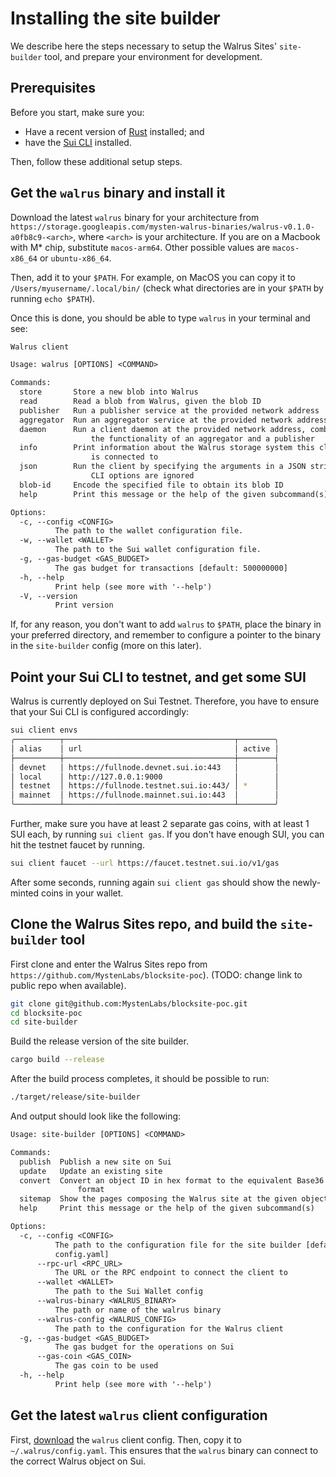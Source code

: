 # Installing the site builder

We describe here the steps necessary to setup the Walrus Sites' `site-builder` tool, and prepare
your environment for development.

## Prerequisites

Before you start, make sure you:

- Have a recent version of [Rust](https://www.rust-lang.org/tools/install) installed; and
- have the [Sui CLI](https://docs.sui.io/guides/developer/getting-started/sui-install) installed.

Then, follow these additional setup steps.

## Get the `walrus` binary and install it

Download the latest `walrus` binary for your architecture from
`https://storage.googleapis.com/mysten-walrus-binaries/walrus-v0.1.0-a0fb8c9-<arch>`, where `<arch>`
is your architecture.  If you are on a Macbook with M* chip, substitute `macos-arm64`. Other
possible values are `macos-x86_64` or `ubuntu-x86_64`.

Then, add it to your `$PATH`. For example, on MacOS you can copy it to
`/Users/myusername/.local/bin/` (check what directories are in your `$PATH` by running `echo
$PATH`).

Once this is done, you should be able to type `walrus` in your terminal and see:

``` txt
Walrus client

Usage: walrus [OPTIONS] <COMMAND>

Commands:
  store       Store a new blob into Walrus
  read        Read a blob from Walrus, given the blob ID
  publisher   Run a publisher service at the provided network address
  aggregator  Run an aggregator service at the provided network address
  daemon      Run a client daemon at the provided network address, combining
                  the functionality of an aggregator and a publisher
  info        Print information about the Walrus storage system this client
                  is connected to
  json        Run the client by specifying the arguments in a JSON string;
                  CLI options are ignored
  blob-id     Encode the specified file to obtain its blob ID
  help        Print this message or the help of the given subcommand(s)

Options:
  -c, --config <CONFIG>
          The path to the wallet configuration file.
  -w, --wallet <WALLET>
          The path to the Sui wallet configuration file.
  -g, --gas-budget <GAS_BUDGET>
          The gas budget for transactions [default: 500000000]
  -h, --help
          Print help (see more with '--help')
  -V, --version
          Print version

```

If, for any reason, you don't want to add `walrus` to `$PATH`, place the binary in your preferred
directory, and remember to configure a pointer to the binary in the `site-builder` config (more on
this later).

## Point your Sui CLI to testnet, and get some SUI

Walrus is currently deployed on Sui Testnet. Therefore, you have to ensure that your Sui CLI is
configured accordingly:

``` bash
sui client envs
╭──────────┬──────────────────────────────────────┬────────╮
│ alias    │ url                                  │ active │
├──────────┼──────────────────────────────────────┼────────┤
│ devnet   │ https://fullnode.devnet.sui.io:443   │        │
│ local    │ http://127.0.0.1:9000                │        │
│ testnet  │ https://fullnode.testnet.sui.io:443/ │ *      │
│ mainnet  │ https://fullnode.mainnet.sui.io:443  │        │
╰──────────┴──────────────────────────────────────┴────────╯
```

Further, make sure you have at least 2 separate gas coins, with at least 1 SUI each, by running `sui
client gas`.  If you don't have enough SUI, you can hit the testnet faucet by running.

``` sh
sui client faucet --url https://faucet.testnet.sui.io/v1/gas
```

After some seconds, running again `sui client gas` should show the newly-minted coins in your
wallet.

## Clone the Walrus Sites repo, and build the `site-builder` tool

First clone and enter the Walrus Sites repo from
`https://github.com/MystenLabs/blocksite-poc`). (TODO: change link to public repo when available).

``` sh
git clone git@github.com:MystenLabs/blocksite-poc.git
cd blocksite-poc
cd site-builder
```

Build the release version of the site builder.

``` sh
cargo build --release
```

After the build process completes, it should be possible to run:

``` sh
./target/release/site-builder
```

And output should look like the following:

``` txt
Usage: site-builder [OPTIONS] <COMMAND>

Commands:
  publish  Publish a new site on Sui
  update   Update an existing site
  convert  Convert an object ID in hex format to the equivalent Base36
               format
  sitemap  Show the pages composing the Walrus site at the given object ID
  help     Print this message or the help of the given subcommand(s)

Options:
  -c, --config <CONFIG>
          The path to the configuration file for the site builder [default:
          config.yaml]
      --rpc-url <RPC_URL>
          The URL or the RPC endpoint to connect the client to
      --wallet <WALLET>
          The path to the Sui Wallet config
      --walrus-binary <WALRUS_BINARY>
          The path or name of the walrus binary
      --walrus-config <WALRUS_CONFIG>
          The path to the configuration for the Walrus client
  -g, --gas-budget <GAS_BUDGET>
          The gas budget for the operations on Sui
      --gas-coin <GAS_COIN>
          The gas coin to be used
  -h, --help
          Print help (see more with '--help')
```

## Get the latest `walrus` client configuration

First,
[download](https://storage.googleapis.com/mysten-walrus-binaries/walrus-configs/client_config.yaml)
the `walrus` client config.  Then, copy it to `~/.walrus/config.yaml`. This ensures that the
`walrus` binary can connect to the correct Walrus object on Sui.
